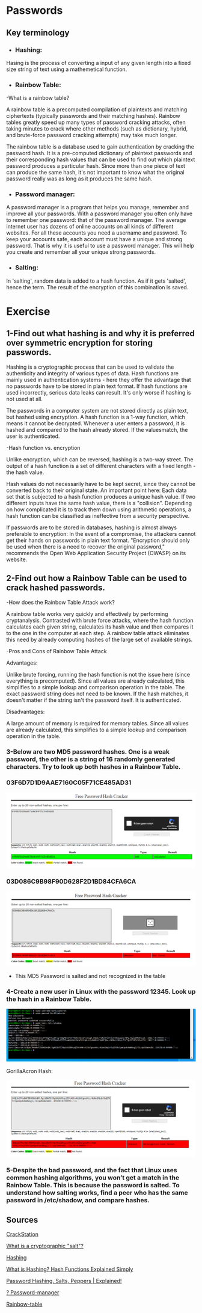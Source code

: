 # Passwords


## Key terminology

- ### Hashing: 

Hasing is the process of converting a input of any given length into a fixed size string of text using a mathemetical function.


- ### Rainbow Table:

-What is a rainbow table?

A rainbow table is a precomputed compilation of plaintexts and matching ciphertexts (typically passwords and their matching hashes). Rainbow tables greatly speed up many types of password cracking attacks, often taking minutes to crack where other methods (such as dictionary, hybrid, and brute-force password cracking attempts) may take much longer.

The rainbow table is a database used to gain authentication by cracking the password hash. It is a pre-computed dictionary of plaintext passwords and their corresponding hash values ​​that can be used to find out which plaintext password produces a particular hash. Since more than one piece of text can produce the same hash, it's not important to know what the original password really was as long as it produces the same hash.





 
 - ### Password manager: 
 
 A password manager is a program that helps you manage, remember and improve all your passwords. With a password manager you often only have to remember one password: that of the password manager. The average internet user has dozens of online accounts on all kinds of different websites. For all these accounts you need a username and password. To keep your accounts safe, each account must have a unique and strong password. That is why it is useful to use a password manager. This will help you create and remember all your unique strong passwords.

- ### Salting:

In 'salting', random data is added to a hash function. As if it gets 'salted', hence the term. The result of the encryption of this combination is saved.




# Exercise

## 1-Find out what hashing is and why it is preferred over symmetric encryption for storing passwords.

Hashing is a cryptographic process that can be used to validate the authenticity and integrity of various types of data. Hash functions are mainly used in authentication systems - here they offer the advantage that no passwords have to be stored in plain text format. If hash functions are used incorrectly, serious data leaks can result. It's only worse if hashing is not used at all.

The passwords in a computer system are not stored directly as plain text, but hashed using encryption. A hash function is a 1-way function, which means it cannot be decrypted. Whenever a user enters a password, it is hashed and compared to the hash already stored. If the values ​​match, the user is authenticated.

-Hash function vs. encryption

Unlike encryption, which can be reversed, hashing is a two-way street. The output of a hash function is a set of different characters with a fixed length - the hash value.

Hash values ​​do not necessarily have to be kept secret, since they cannot be converted back to their original state. An important point here: Each data set that is subjected to a hash function produces a unique hash value. If two different inputs have the same hash value, there is a "collision". Depending on how complicated it is to track them down using arithmetic operations, a hash function can be classified as ineffective from a security perspective.

If passwords are to be stored in databases, hashing is almost always preferable to encryption: In the event of a compromise, the attackers cannot get their hands on passwords in plain text format. "Encryption should only be used when there is a need to recover the original password," recommends the Open Web Application Security Project (OWASP) on its website.


## 2-Find out how a Rainbow Table can be used to crack hashed passwords.

-How does the Rainbow Table Attack work?

A rainbow table works very quickly and effectively by performing cryptanalysis. Contrasted with brute force attacks, where the hash function calculates each given string, calculates its hash value and then compares it to the one in the computer at each step. A rainbow table attack eliminates this need by already computing hashes of the large set of available strings. 

-Pros and Cons of Rainbow Table Attack

Advantages:

Unlike brute forcing, running the hash function is not the issue here (since everything is precomputed). Since all values ​​are already calculated, this simplifies to a simple lookup and comparison operation in the table.
The exact password string does not need to be known. If the hash matches, it doesn't matter if the string isn't the password itself. It is authenticated.


Disadvantages:

A large amount of memory is required for memory tables.
Since all values ​​are already calculated, this simplifies to a simple lookup and comparison operation in the table.

### 3-Below are two MD5 password hashes. One is a weak password, the other is a string of 16 randomly generated characters. Try to look up both hashes in a Rainbow Table.


### 03F6D7D1D9AAE7160C05F71CE485AD31

![Password1Crack](../00_includes/SEC-07%20Passwords/Password-1-Crack.PNG)

### 03D086C9B98F90D628F2D1BD84CFA6CA

![Password2Crack](../00_includes/SEC-07%20Passwords/Password-2-Crack.PNG)

- This MD5 Password is salted and not recognized in the table

### 4-Create a new user in Linux with the password 12345. Look up the hash in a Rainbow Table.

![Create a new user in Linux](../00_includes/SEC-07%20Passwords/Create-a-new-user-in-Linux.PNG)

GorillaAcron Hash:


![Look up the hash](../00_includes/SEC-07%20Passwords/Look-up-the-hash.PNG)


### 5-Despite the bad password, and the fact that Linux uses common hashing algorithms, you won’t get a match in the Rainbow Table. This is because the password is salted. To understand how salting works, find a peer who has the same password in /etc/shadow, and compare hashes.



## Sources

[CrackStation](https://crackstation.net/)

[What is a cryptographic "salt"?](https://crypto.stackexchange.com/questions/1776/what-is-a-cryptographic-salt)

[Hashing](https://www.techopedia.com/definition/14316/hashing-cybersecurity)

[What is Hashing? Hash Functions Explained Simply](https://www.youtube.com/watch?v=2BldESGZKB8)

[Password Hashing, Salts, Peppers | Explained!](https://www.youtube.com/watch?v=--tnZMuoK3E)

[? Password-manager](https://www.zoho.com/vault/educational-content/what-is-a-password-manager.html#:~:text=A%20password%20manager%20is%20an,encrypted%20with%20one%20master%20password.)

[Rainbow-table](https://www.sciencedirect.com/topics/computer-science/rainbow-table)
